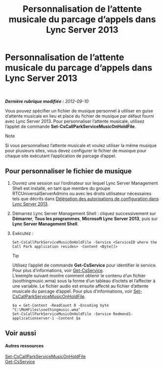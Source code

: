 ﻿---
title: Personnalisation de l’attente musicale du parcage d’appels dans Lync Server 2013
TOCTitle: Personnalisation de l’attente musicale du parcage d’appels dans Lync Server 2013
ms:assetid: 3d78e6f9-a4ae-49f4-a89f-4515acb49dac
ms:mtpsurl: https://technet.microsoft.com/fr-fr/library/JJ688031(v=OCS.15)
ms:contentKeyID: 49891317
ms.date: 05/20/2016
mtps_version: v=OCS.15
ms.translationtype: HT
---

# Personnalisation de l’attente musicale du parcage d’appels dans Lync Server 2013

 

_**Dernière rubrique modifiée :** 2012-09-10_

Vous pouvez spécifier un fichier de musique personnel à utiliser en guise d’attente musicale en lieu et place du fichier de musique par défaut fourni avec Lync Server 2013. Pour personnaliser l’attente musicale, utilisez l’applet de commande **Set-CsCallParkServiceMusicOnHoldFile**.

> [!note]  
> Si vous personnalisez l’attente musicale et voulez utiliser la même musique pour plusieurs sites, vous devez configurer le fichier de musique pour chaque site exécutant l’application de parcage d’appel.

## Pour personnaliser le fichier de musique

1.  Ouvrez une session sur l’ordinateur sur lequel Lync Server Management Shell est installé, en tant que membre du groupe RTCUniversalServerAdmins ou avec les droits utilisateur nécessaires tels que décrits dans [Délégation des autorisations de configuration dans Lync Server 2013](lync-server-2013-delegate-setup-permissions.md).

2.  Démarrez Lync Server Management Shell : cliquez successivement sur **Démarrer**, **Tous les programmes**, **Microsoft Lync Server 2013**, puis sur **Lync Server Management Shell**.

3.  Exécutez :
    
        Set-CsCallParkServiceMusicOnHoldFile -Service <ServiceID where the Call Park application resides> -Content <Byte[]>
    
    > [!tip]  
    > Utilisez l’applet de commande <strong>Get-CsService</strong> pour identifier le service. Pour plus d’informations, voir <a href="https://docs.microsoft.com/en-us/powershell/module/skype/Get-CsService">Get-CsService</a>.    
    L’exemple suivant montre comment obtenir le contenu d’un fichier (soothingmusic.wma) sous la forme d’un tableau d’octets et l’affecter à une variable. Le fichier audio est ensuite affecté au fichier d’attente musicale du parcage d’appel. Pour plus d’informations, voir [Set-CsCallParkServiceMusicOnHoldFile](https://docs.microsoft.com/en-us/powershell/module/skype/Set-CsCallParkServiceMusicOnHoldFile).
    
        $a = Get-Content -ReadCount 0 -Encoding byte "C:\MoHFiles\soothingmusic.wma"
        Set-CsCallParkServiceMusicOnHoldFile -Service Redmond1-applicationserver-1 -Content $a

## Voir aussi

#### Autres ressources

[Set-CsCallParkServiceMusicOnHoldFile](https://docs.microsoft.com/en-us/powershell/module/skype/Set-CsCallParkServiceMusicOnHoldFile)  
[Get-CsService](https://docs.microsoft.com/en-us/powershell/module/skype/Get-CsService)

